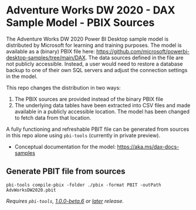 # Adventure Works DW 2020 - DAX Sample Model - PBIX Sources

The Adventure Works DW 2020 Power BI Desktop sample model is distributed by Microsoft for learning and training purposes. The model is available as a (binary) PBIX file here: <https://github.com/microsoft/powerbi-desktop-samples/tree/main/DAX>. The data sources defined in the file are not publicly accessible. Instead, a user would need to restore a database backup to one of their own SQL servers and adjust the connection settings in the model.

This repo changes the distribution in two ways:

1. The PBIX sources are provided instead of the binary PBIX file
2. The underlying data tables have been extracted into CSV files and made available in a publicly accessible location. The model has been changed to fetch data from that location.

A fully functioning and refreshable PBIT file can be generated from sources in this repo alone using `pbi-tools` (currently in private preview).

- Conceptual documentation for the model: <https://aka.ms/dax-docs-samples>

## Generate PBIT file from sources

    pbi-tools compile-pbix -folder ./pbix -format PBIT -outPath AdvWorksDW2020.pbit

_Requires `pbi-tools`, [1.0.0-beta.6](https://github.com/action-bi-toolkit/pbi-tools/releases/tag/1.0.0-beta.6) or [later](https://github.com/action-bi-toolkit/pbi-tools/releases/latest) release._

